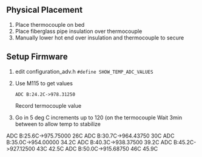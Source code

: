 

## Physical Placement

1. Place thermocouple on bed
2. Place fiberglass pipe insulation over thermocouple
3. Manually lower hot end over insulation and thermocouple to secure

## Setup Firmware
1. edit configuration_adv.h
    `#define SHOW_TEMP_ADC_VALUES`
2. Use M115 to get values
    ```
    ADC B:24.2C->978.31250
    ```
    Record termocouple value
    
3. Go in 5 deg C increments up to 120 (on the termocouple
   Wait 3min between to allow temp to stabilize

ADC B:25.6C->975.75000 26C
ADC B:30.7C->964.43750 30C
ADC B:35.0C->954.00000 34.2C
ADC B:40.3C->938.37500 39.2C
ADC B:45.2C->927.12500 43C 42.5C
ADC B:50.0C->915.68750 46C 45.9C

<!--stackedit_data:
eyJoaXN0b3J5IjpbMTMyNTcwNjQ3OCwtMjAyODQyMDE2OCwxNz
c5NzU2NTY5LC0xNDExMzczMzM0LDEzMTczNzUwMzYsLTExMjM1
OTk0MzAsLTE2NjgyMTUwLC0xMzMzMTE2Mjc1XX0=
-->